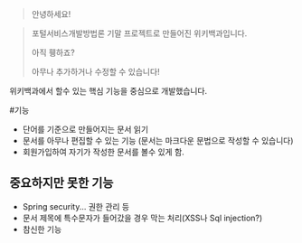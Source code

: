 > 안녕하세요!

> 포털서비스개발방법론 기말 프로젝트로 만들어진 위키백과입니다.
> 
> 아직 휑하죠?
>
> 아무나 추가하거나 수정할 수 있습니다!

위키백과에서 할수 있는 핵심 기능을 중심으로 개발했습니다.

#기능
- 단어를 기준으로 만들어지는 문서 읽기
- 문서를 아무나 편집할 수 있는 기능 (문서는 마크다운 문법으로 작성할 수 있습니다)
- 회원가입하여 자기가 작성한 문서를 볼수 있게 함.

## 중요하지만 못한 기능
- Spring security... 권한 관리 등
- 문서 제목에 특수문자가 들어갔을 경우 막는 처리(XSS나 Sql injection?)
- 참신한 기능